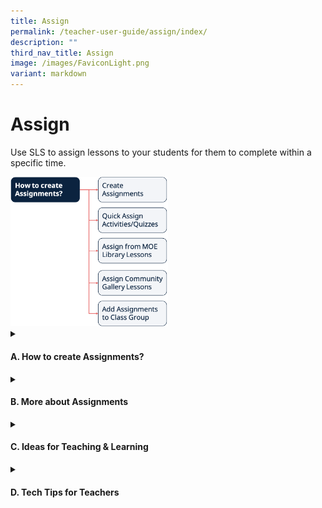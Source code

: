 ```yaml
---
title: Assign
permalink: /teacher-user-guide/assign/index/
description: ""
third_nav_title: Assign
image: /images/FaviconLight.png
variant: markdown
---
```

<h1>Assign</h1>
<p>Use SLS to assign lessons to your students for them to complete within a specific time.</p>
<img alt="Assign" style="width: 50%;" src="/images/2Teacher/Flow-Assign.png">

<details>
 <summary><h4>A. How to create Assignments?</h4></summary>
<ul>
    <li><a target="_blank" href="/teacher-user-guide/assign/create-assignments/">(A1,i) Create Assignments</a></li>
    <li><a target="_blank" href="/teacher-user-guide/assign/quick-assign-activities-and-quizzes/">(A1,ii) Quick Assign Activities &amp; Quizzes (New)</a></li>
    <li><a target="_blank" href="/teacher-user-guide/assign/assign-moe-library-modules/">(A1,iii) Assign MOE Library Modules</a></li>
    <li><a target="_blank" href="/teacher-user-guide/assign/assign-community-gallery-modules/">(A1,iv) Assign Community Gallery Modules</a></li>
    <li><a target="_blank" href="/teacher-user-guide/assign/add-or-sort-assignments-in-class-group/">(A1,v) Add or Sort Assignments in Class Group (Enhanced)</a></li>
  </ul>
</details>

<details>
 <summary><h4>B. More about Assignments</h4></summary>
<ul>
    <li><a target="_blank" href="/teacher-user-guide/assign/manage-assignments/">(B1,i) Manage Assignments</a></li>
    <li><a target="_blank" href="/teacher-user-guide/assign/schedule-assignments/">(B1,ii)Schedule Assignments</a></li>
    <li><a target="_blank" href="/teacher-user-guide/assign/edit-assignments/">(B1,iii) Edit Assignments</a></li>
    <li><a target="_blank" href="/teacher-user-guide/assign/pause-and-resume-assignments/">(B1,iv) Pause &amp; Resume Assignments</a></li>
    <li><a target="_blank" href="/teacher-user-guide/assign/move-assignments/">(B1,v) Move Assignments</a></li>
    <li><a target="_blank" href="/teacher-user-guide/assign/delete-assignments/">(B1,vi) Delete Assignments</a></li>
    <li><a target="_blank" href="/teacher-user-guide/assign/copy-assignments/">(B1,vii) Copy Assignments</a></li>
    <li><a target="_blank" href="/teacher-user-guide/assign/allow-students-to-copy-assignments/">(B1,viii) Allow Students to Copy Assignments</a></li>
    <li><a target="_blank" href="/teacher-user-guide/assign/allow-students-to-share-assignments/">(B1,ix) Allow Students to Share Assignments</a></li>
    <li><a target="_blank" href="/teacher-user-guide/assign/highlight-and-annotate-in-teachers-copy-of-assignment/">(B1,x) Highlight and Annotate in Teacher's Copy of Assignment</a></li>
  </ul>
</details>
<details>
<summary><h4>C. Ideas for Teaching &amp; Learning</h4></summary>
<ul>
<li><a target="_blank" href="/teachers/sls-superhero-quiz/assign-past-exam-questions/">(C1,i) Assign Past Exam Questions</a></li>	
<li><a target="_blank" href="/teachers/sls-superhero-quiz/empower-students-to-be-self-directed-learners/">(C1,ii) Empower Students to be Self Directed Learners</a></li>	
</ul>
</details>
<details>
<summary>
<h4 id="assign">D. Tech Tips for Teachers</h4>
</summary>
<ol>
<li><p><strong>How do I recover a missing Assignment? (New in R19)</strong></p>
<p> If you are unable to find an Assignment, it may have been deleted accidentally by yourself, or by one of the co-teachers in the Class Group.</p>
<p> Deleted Assignments cannot be recovered. To avoid accidental deletion, please read the warning prompt before clicking <strong>OK</strong>.</p>
<p> To prevent co-teachers from accidentally deleting an Assignment, you may wish to change their role to “Observer” or “Liaison Teacher”.</p>
<p> For more information on deleting an Assignment, visit <a target="_blank" href="/teacher-user-guide/assign/delete-assignments/">Delete an Assignment</a>.</p>
<p> For more information on the roles within a Class Group, visit <a target="_blank" href="/teacher-user-guide/organise/create-class-groups/">Create a Class Group</a>.</p>
</li>
<li><p><strong>Why is there a 100-assignee limit for each Assignment?</strong></p>
<p> There is no limit to the number of users you can add to a Class Group. However, when an Assignment is assigned to a Class Group with more than 100 students, there will be 1 Assignment card, for every 100 students or part thereof.</p>
<p> This would make the monitoring of Assignments easier and allow the system to load more efficiently without having to fetch a large amount of data per Assignment.</p>
</li>
</ol>
</details>